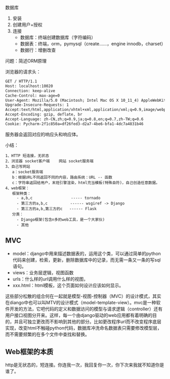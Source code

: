 数据库

1. 安装
2. 创建用户+授权
3. 连接
   - 数据库：终端创建数据库（字符编码）
   - 数据表：终端，orm，pymysql（create……，engine innodb，charset）
   - 数据行：增删改查



问题：简述ORM原理

浏览器的请求头：

```html
GET / HTTP/1.1
Host: localhost:10020
Connection: keep-alive
Cache-Control: max-age=0
User-Agent: Mozilla/5.0 (Macintosh; Intel Mac OS X 10_11_4) AppleWebKit/537.36 (KHTML, like Gecko) Chrome/63.0.3239.84 Safari/537.36\
Upgrade-Insecure-Requests: 1
Accept:text/html,application/xhtml+xml,application/xml;q=0.9,image/webp,image/apng,*/*;q=0.8
Accept-Encoding: gzip, deflate, br
Accept-Language: zh-CN,zh;q=0.9,ja;q=0.8,en;q=0.7,zh-TW;q=0.6
Cookie: Pycharm-2f1c850a=df26fed3-d2a7-4be6-bfa1-4dc7a4831b46
```

服务器会返回对应的响应头和响应体。



小结：

```
1、HTTP 短连接，无状态
2、浏览器 socket客户端    网站 socket服务端
3、自己写网站
   a：socket服务端
   b：根据URL不同返回不同的内容，路由系统：URL -- 函数
   c：字符串返回给用户，末班引擎渲染，html充当模板(特殊自符)，自己创造任意数据。
4、web框架：
   框架种类：
     - a,b,c                 ----- tornado
     - 第三方的a,b,c          ------ wsgiref -> Django
     - 第三方的a,b,第三方的c   ------ Flask
   分类：
     - Django框架(包含n多的web工具，是一个大家伙)
     - 其他
```

## MVC

- model：django中用来描述数据表的，运用这个类，可以通过简单的python代码来创建，检索，更新，删除数据库中的记录，而无需一条又一条的写sql语句。
- views：业务层逻辑，视图函数
- urls：什么样的url调用什么样的视图，
- xxx.html：html模板，这个页面如何设计应该如何显示。

这些部分松散的组合何在一起就是模型-视图-控制器（MVC）的设计模式，其实在diango中也可以叫MTV的设计模式（model-template-view）。mvc是一种软件开发的方法，它吧代码的定义和数据访问的模型与请求逻辑（controller）还有用户接口视图分开来。这样，每一个由django驱动的web应用都有着明确的目的，并且可独立更改而不影响到其他的部分。比如更改程序url而不改变程序底层实现，改变html不触碰python代码，数据库冲洗命名数据表只需要修改模型层，而不需要频繁的在多个文件中查找和替换。

## Web框架的本质

http是无状态的，短连接。你连我一次，我回复你一次，你下次来我就不知道你是谁了。